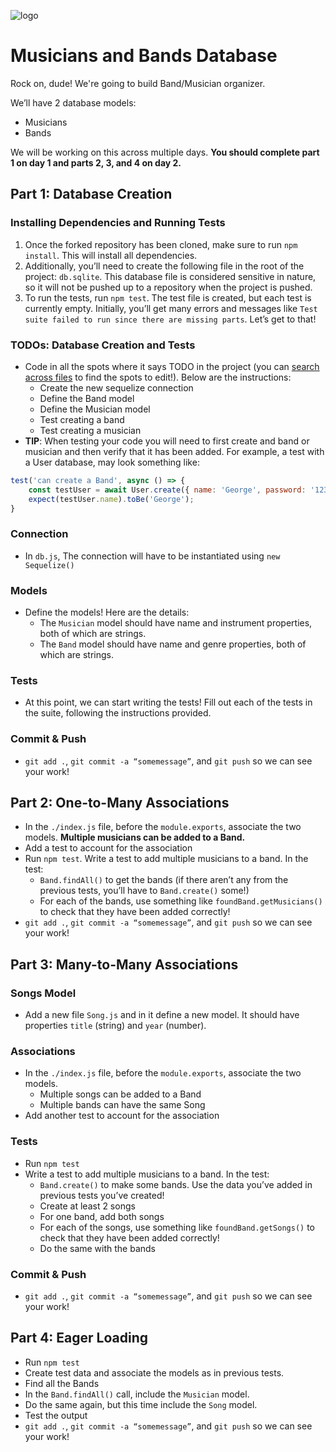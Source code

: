 ![logo](https://user-images.githubusercontent.com/44912347/202296600-c5f247d6-9616-49db-88f0-38433429d781.jpg)

# Musicians and Bands Database
Rock on, dude! We're going to build Band/Musician organizer.

We’ll have 2 database models:
- Musicians
- Bands

We will be working on this across multiple days. **You should complete part 1 on day 1 and parts 2, 3, and 4 on day 2.**

## Part 1: Database Creation

### Installing Dependencies and Running Tests
1. Once the forked repository has been cloned, make sure to run `npm install`. This will install all dependencies. 
2. Additionally, you’ll need to create the following file in the root of the project: `db.sqlite`. This database file is considered sensitive in nature, so it will not be pushed up to a repository when the project is pushed.
3. To run the tests, run `npm test`. The test file is created, but each test is currently empty. Initially, you’ll get many errors and messages like `Test suite failed to run since there are missing parts`. Let’s get to that!

### TODOs: Database Creation and Tests
- Code in all the spots where it says TODO in the project (you can [search across files](https://code.visualstudio.com/docs/editor/codebasics#_search-across-files) to find the spots to edit!). Below are the instructions:
  - Create the new sequelize connection
  - Define the Band model
  - Define the Musician model
  - Test creating a band
  - Test creating a musician
- **TIP**: When testing your code you will need to first create and band or musician and then verify that it has been added. For example, a test with a User database, may look something like:
```javascript
test('can create a Band', async () => {
    const testUser = await User.create({ name: 'George', password: '123' });
    expect(testUser.name).toBe('George');
}
```
### Connection
- In `db.js`, The connection will have to be instantiated using `new Sequelize()`

### Models
- Define the models! Here are the details:
  - The `Musician` model should have name and instrument properties, both of which are strings.
  - The `Band` model should have name and genre properties, both of which are strings.

### Tests
- At this point, we can start writing the tests!  Fill out each of the tests in the suite, following the instructions provided.

### Commit & Push
- `git add .`, `git commit -a “somemessage”`, and `git push` so we can see your work!

## Part 2: One-to-Many Associations
- In the `./index.js` file, before the `module.exports`, associate the two models. **Multiple musicians can be added to a Band.**
- Add a test to account for the association
- Run `npm test`. Write a test to add multiple musicians to a band. In the test:
  - `Band.findAll()` to get the bands (if there aren’t any from the previous tests, you’ll have to `Band.create()` some!)
  - For each of the bands, use something like `foundBand.getMusicians()` to check that they have been added correctly!
- `git add .`, `git commit -a “somemessage”`, and `git push` so we can see your work!

## Part 3: Many-to-Many Associations

### Songs Model
- Add a new file `Song.js` and in it define a new model. It should have properties `title` (string) and `year` (number).

### Associations
- In the `./index.js` file, before the `module.exports`, associate the two models.
  - Multiple songs can be added to a Band
  - Multiple bands can have the same Song
- Add another test to account for the association

### Tests
- Run `npm test`
- Write a test to add multiple musicians to a band. In the test:
  - `Band.create()` to make some bands. Use the data you’ve added in previous tests you’ve created!
  - Create at least 2 songs
  - For one band, add both songs
  - For each of the songs, use something like `foundBand.getSongs()` to check that they have been added correctly!
  - Do the same with the bands

### Commit & Push
- `git add .`, `git commit -a “somemessage”`, and `git push` so we can see your work!

## Part 4: Eager Loading
- Run `npm test`
- Create test data and associate the models as in previous tests.
- Find all the Bands
- In the `Band.findAll()` call, include the `Musician` model.
- Do the same again, but this time include the `Song` model.
- Test the output
- `git add .`, `git commit -a “somemessage”`, and `git push` so we can see your work!
